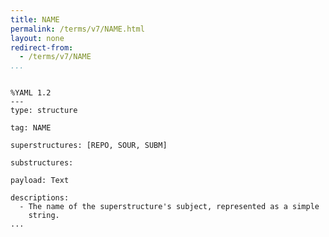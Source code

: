 ```yaml
---
title: NAME
permalink: /terms/v7/NAME.html
layout: none
redirect-from:
  - /terms/v7/NAME
...
```


```

%YAML 1.2
---
type: structure

tag: NAME

superstructures: [REPO, SOUR, SUBM]

substructures:

payload: Text

descriptions:
  - The name of the superstructure's subject, represented as a simple
    string.
...

```